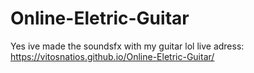 # Online-Eletric-Guitar
Yes ive made the soundsfx with my guitar lol
live adress: https://vitosnatios.github.io/Online-Eletric-Guitar/ 
